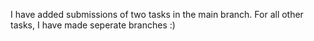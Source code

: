 I have added submissions of two tasks in the main branch. For all other tasks, I have made seperate branches :)
